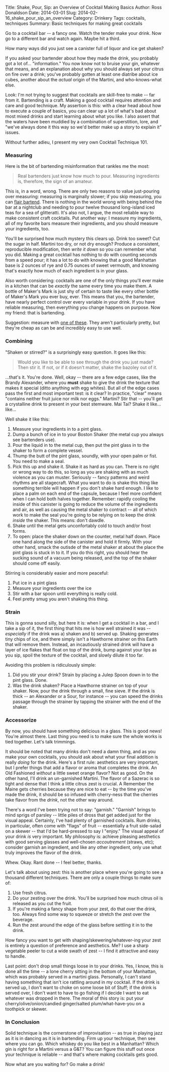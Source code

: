 Title: Shake, Pour, Sip: an Overview of Cocktail Making Basics
Author: Ross Donaldson
Date: 2014-03-01
Slug: 2014-02-16_shake_pour_sip_an_overview
Category: Drinkery
Tags: cocktails, techniques
Summary: Basic techniques for making great cocktails

Go to a cocktail bar -- a fancy one. Watch the tender make your drink. Now go to a different bar and watch again. Maybe hit a third.

How many ways did you just see a canister full of liquor and ice get shaken?

If you asked your bartender about how they made the drink, you probably got a lot of... "information." You now know not to bruise your gin, whatever that means, and an explanation about why you should always set your citrus on fire over a drink; you've probably gotten at least one diatribe about ice cubes, another about the _actual_ origin of the Martini, and who-knows-what else.

Look: I'm not trying to suggest that cocktails are skill-free to make -- far from it. Bartending is a craft. Making a good cocktail requires attention and care and good technique. My assertion is this: with a clear head about how to execute a couple of basics, you can clear up a lot of what's bad about most mixed drinks and start learning about what you like. I also assert that the waters have been muddied by a combination of superstition, lore, and "we've always done it this way so we'd better make up a story to explain it" issues.

Without further adieu, I present my very own Cocktail Technique 101.

### Measuring

Here is the bit of bartending misinformation that rankles me the most:

> Real bartenders just know how much to pour. Measuring ingredients is, therefore, the sign of an amateur.

This is, in a word, wrong. There are only two reasons to value just-pouring over measuring: measuring is marginally slower; if you skip measuring, you can [flair bartend](https://www.youtube.com/watch?v=AMXkiX9Hr_o). There is nothing in the world wrong with being behind the bar at a nightclub and needing to pour twelve thousand long-island iced teas for a sea of glitteratti. It's also not, I argue, the most reliable way to make consistent craft cocktails. Put another way: I measure my ingredients, all of my favorite bars measure their ingredients, and you should measure your ingredients, too.

You'll be surprised how much mystery this clears up. Drink too sweet? Cut the sugar in half. Martini too dry, or not dry enough? Produce a consistent, reproducible modification, then _write it down_ so you can remember what you did. Making a great cocktail has nothing to do with counting seconds from a speed pour; it has a lot to do with knowing that a good Manhattan base is 2 ounces of rye and 0.75 ounces of sweet vermouth, and knowing that's exactly how much of each ingredient is in your glass.

Also worth considering: cocktails are one of the only things you'll ever make in a kitchen that can be _exactly_ the same every time you make them. A bottle of Maker's Mark is just shy of certain to taste like every other bottle of Maker's Mark you ever buy, ever. This means that you, the bartender, have nearly perfect control over every variable in your drink. If you have reliable measuring, then everything you change happens on purpose. Now my friend: that is bartending.

Suggestion: measure with [one of these](http://www.oxo.com/p-510-mini-angled-measuring-cup.aspx). They aren't particularly pretty, but they're cheap as can be and incredibly easy to use well.

### Combining

"Shaken or stirred?" is a surprisingly easy question. It goes like this:

> Would you like to be able to see through the drink you just made? Then stir it. If not, or if it doesn't matter, shake the bazoley out of it.

...that's it. You're done. Well, okay -- there are a few edge cases, like the Brandy Alexander, where you **must** shake to give the drink the texture that makes it special (ditto anything with egg whites). But all of the edge cases pass the first and most important test: is it clear? In practice, "clear" means "contains neither fruit juice nor milk nor eggs." Martini? Stir that -- you'll get a crystalline drink to present in your best stemware. Mai Tai? Shake it like... like...

Well shake it like this:

1. Measure your ingredients in to a pint glass.
2. Dump a bunch of ice in to your Boston Shaker (the metal cup you always see bartenders use).
3. Pour the liquid in to the metal cup, then put the pint glass in to the shaker to form a complete vessel.
4. Thump the butt of the pint glass, soundly, with your open palm or fist. You need to make a seal.
5. Pick this up and shake it. Shake it as hard as you can. There is no right or wrong way to do this, so long as you are shaking with as much violence as you can muster. Seriously -- fancy patterns and weird rhythms are all stagecraft. What you want to do is shake this thing like something terrible will happen if you don't shake hard enough. I like to place a palm on each end of the capsule, because I feel more confident when I can hold both halves together. Remember: rapidly cooling the inside of this canister is going to reduce the volume of the ingredients and air, as well as causing the metal shaker to contract -- all of which work to make the seal you're going to be relying on to keep the drink _inside_ the shaker. This means: don't dawdle.
6. Shake until the metal gets unconfortably cold to touch and/or frost forms.
7. To open: place the shaker down on the counter, metal half down. Place one hand along the side of the canister and hold it firmly. With your other hand, smack the outisde of the metal shaker at about the place the pint glass is stuck in to it. If you do this right, you should hear the sucking sound of a vacuum being released, and the top of the shaker should come off easily.

Stirring is considerably easier and more peaceful:

1. Put ice in a pint glass
2. Measure your ingredients over the ice
3. Stir with a bar spoon until everything is really cold.
4. Feel pretty smug you aren't shaking this thing.

### Strain

This is gonna sound silly, but here it is: when I get a cocktail in a bar, and I take a sip of it, the first thing that hits me is how well strained it was -- _especially_ if the drink was a) shaken and b) served up. Shaking generates tiny chips of ice, and there simply isn't a Hawthorne strainer on this Earth that will remove them. Instead, an incautiously strained drink will have a layer of ice flakes that float on top of the drink, bump against your lips as you sip, spoil the texture of the cocktail, and slowly dilute it too far.

Avoiding this problem is ridiculously simple:

1. Did you stir your drink? Strain by placing a Julep Spoon down in to the pint glass. Done.
2. Was the drink shaken? Place a Hawthorne strainer on top of your shaker. Now, pour the drink through a small, fine sieve. If the drink is thick -- an Alexander or a Sour, for instance -- you can speed the drinks passage through the strainer by tapping the strainer with the end of the shaker.

### Accessorize

By now, you should have something delicious in a glass. This is good news! You're almost there. Last thing you need is to make sure the whole works is tied together. Let's talk trimmings.

It should be noted that many drinks don't need a damn thing, and as you make your own cocktails, you should ask about what your final addition is really _doing_ for the drink. Here's a first rule: aesthetics are very important, but I prefer things that add a flavor or aroma that completes the drink. An Old Fashioned _without_ a little sweet orange flavor? Not as good. On the other hand, I'll drink an un-garnished Martini. The flavor of a Sazerac is so tight and dense that I think a little citrus zest is crucial. A Remember the Maine gets cherries because they are nice to eat -- by the time you've made the drink, it should be so infused with cherry-ness that the cherries take flavor from the _drink_, not the other way around.

There's a word I've been trying not to say: "garnish." "Garnish" brings to mind sprigs of parsley -- little piles of dross that get added just for the visual appeal. Certainly, I've had plenty of garnished cocktails. Rum drinks, in particular, often come with "flags" of fruit -- essentially a fruit side-salad on a skewer -- that I'd be hard-pressed to say I "enjoy." The visual appeal of your drink _is_ very important. My philosophy is: achieve pleasing aesthetics with good serving glasses and well-chosen _accoutrement_ (straws, etc); consider garnish an ingredient, and like any other ingredient, only use what truly improves the flavor of the drink.

Whew. Okay. Rant done -- I feel better, thanks.

Let's talk about using zest: this is another place where you're going to see a thousand different techniques. There are only a couple things to make sure of:

1. Use fresh citrus.
2. Do your zesting over the drink. You'll be surprised how much citrus oil is released as you cut the fruit.
3. If you're making a fancy shape from your zest, do that over the drink, too. Always find some way to squeeze or stretch the zest over the beverage.
4. Run the zest around the edge of the glass before settling it in to the drink.

How fancy you want to get with shaping/skewering/whatever-ing your zest is entirely a question of preference and aesthetics. Me? I use a sharp vegetable peeler to cut a wide swath of zest -- I find it attractive and easy to handle.

Last point: don't drop small things loose in to your drinks. Yes, I know, this is done all the time -- a lone cherry sitting in the bottom of your Manhattan, which was probably served in a martini glass. Personally, I can't stand having something that isn't ice rattling around in my cocktail. If the drink is served up, I don't want to choke on some loose bit of Stuff; if the drink is served over, I don't want to have to go fishing if I decide I want to eat whatever was dropped in there. The moral of this story is: put your cherry/olive/onion/candied ginger/salted plum/what-have-you on a toothpick or skewer.

### In Conclusion

Solid technique is the cornerstone of improvisation -- as true in playing jazz as it is in dancing as it is in bartending. Firm up your technique, then see where you can go. Which whiskey do you like best in a Manhattan? Which gin is right for a Martini versus a G&T? You can figure this stuff out once your technique is reliable -- and that's where making cocktails gets good.

Now what are you waiting for? Go make a drink!
